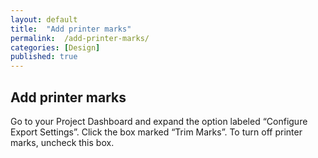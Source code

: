 ```yaml
---
layout: default
title:  "Add printer marks"
permalink:  /add-printer-marks/
categories: [Design]
published: true
---
```


<section data-type="chapter" class="hsecchapter" data-hederis-type="hsecchapter" id="add-printer-marks" data-pi-attrs="id: add-printer-marks" role="doc-chapter" title="Add printer marks"><h1 data-hederis-type="hblkchaptitle" class="hblkchaptitle" id="pNdgESS1e">Add printer marks</h1>
    <p class="hblkp" data-hederis-type="hblkp" id="pdHbpNvt7">Go to your Project Dashboard and expand the option labeled &#8220;Configure Export Settings&#8221;. Click the box marked &#8220;Trim Marks&#8221;. To turn off printer marks, uncheck this box.</p>
    </section>
    